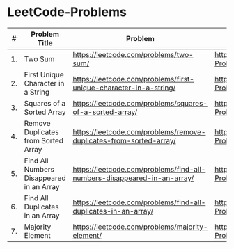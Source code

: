 # LeetCode-Problems
| # | Problem Title | Problem | Solution |
| ---| --- | --- | --- |
| 1. | Two Sum | https://leetcode.com/problems/two-sum/ | https://github.com/ayushkumar0207/LeetCode-Problems/blob/main/TwoSum.java |
| 2. | First Unique Character in a String | https://leetcode.com/problems/first-unique-character-in-a-string/| https://github.com/ayushkumar0207/LeetCode-Problems/blob/main/firstUniqueCharacter.java |
| 3. | Squares of a Sorted Array | https://leetcode.com/problems/squares-of-a-sorted-array/ | https://github.com/ayushkumar0207/LeetCode-Problems/blob/main/squareOfASortedArray.java |
| 4. | Remove Duplicates from Sorted Array | https://leetcode.com/problems/remove-duplicates-from-sorted-array/ | https://github.com/ayushkumar0207/LeetCode-Problems/blob/main/removeDuplicatesformSortedArray.java |
| 5. | Find All Numbers Disappeared in an Array | https://leetcode.com/problems/find-all-numbers-disappeared-in-an-array/ | https://github.com/ayushkumar0207/LeetCode-Problems/blob/main/disappearingNumbersInArray.java |
| 6. | Find All Duplicates in an Array | https://leetcode.com/problems/find-all-duplicates-in-an-array/ | https://github.com/ayushkumar0207/LeetCode-Problems/blob/main/allDuplicatesInArray.java |
| 7. | Majority Element | https://leetcode.com/problems/majority-element/ | https://github.com/ayushkumar0207/LeetCode-Problems/blob/main/MajorityElement.java |
